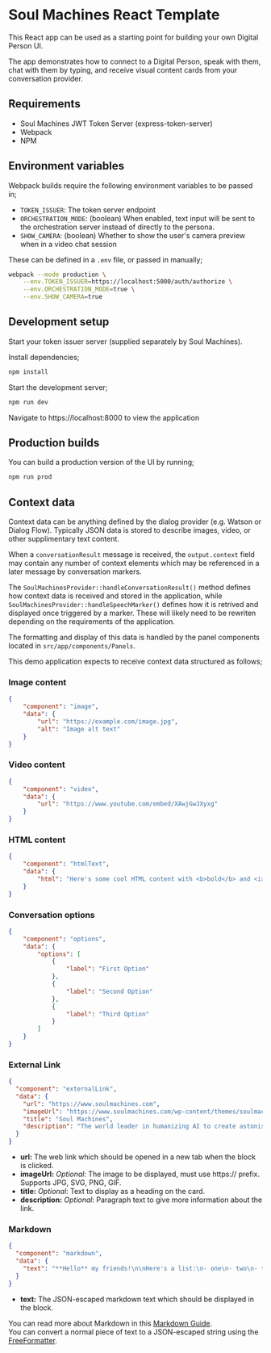 # Soul Machines React Template

This React app can be used as a starting point for building your own Digital Person UI.

The app demonstrates how to connect to a Digital Person, speak with them, chat with them by typing, and receive visual content cards from your conversation provider.

## Requirements

- Soul Machines JWT Token Server (express-token-server)
- Webpack
- NPM

## Environment variables

Webpack builds require the following environment variables to be passed in;

- `TOKEN_ISSUER`: The token server endpoint
- `ORCHESTRATION_MODE`: (boolean) When enabled, text input will be sent to the orchestration server instead of directly to the persona.
- `SHOW_CAMERA`: (boolean) Whether to show the user's camera preview when in a video chat session

These can be defined in a `.env` file, or passed in manually;

```bash
webpack --mode production \
    --env.TOKEN_ISSUER=https://localhost:5000/auth/authorize \
    --env.ORCHESTRATION_MODE=true \
    --env.SHOW_CAMERA=true
```

## Development setup

Start your token issuer server (supplied separately by Soul Machines).

Install dependencies;

```bash
npm install
```

Start the development server;

```bash
npm run dev
```

Navigate to https://localhost:8000 to view the application

## Production builds

You can build a production version of the UI by running;

```bash
npm run prod
```

## Context data

Context data can be anything defined by the dialog provider (e.g. Watson or Dialog Flow). Typically JSON data is stored to describe images, video, or other supplimentary text content.

When a `conversationResult` message is received, the `output.context` field may contain any number of context elements which may be referenced in a later message by conversation markers.

The `SoulMachinesProvider::handleConversationResult()` method defines how context data is received and stored in the application, while `SoulMachinesProvider::handleSpeechMarker()` defines how it is retrived and displayed once triggered by a marker. These will likely need to be rewriten depending on the requirements of the application.

The formatting and display of this data is handled by the panel components located in `src/app/components/Panels`.

This demo application expects to receive context data structured as follows;

### Image content
```json
{
    "component": "image",
    "data": {
        "url": "https://example.com/image.jpg",
        "alt": "Image alt text"
    }
}
```

### Video content
```json
{
    "component": "video",
    "data": {
        "url": "https://www.youtube.com/embed/XAwjGwJXyxg"
    }
}
```

### HTML content
```json
{
    "component": "htmlText",
    "data": {
        "html": "Here's some cool HTML content with <b>bold</b> and <i>italics</i>."
    }
}
```

### Conversation options
```json
{
    "component": "options",
    "data": {
        "options": [
            {
                "label": "First Option"
            },
            {
                "label": "Second Option"
            },
            {
                "label": "Third Option"
            }
        ]
    }
}
```

### External Link
```json
{
  "component": "externalLink",
  "data": {
    "url": "https://www.soulmachines.com",
    "imageUrl": "https://www.soulmachines.com/wp-content/themes/soulmachines/images/sm-logo.png",
    "title": "Soul Machines",
    "description": "The world leader in humanizing AI to create astonishing Digital People.",
  }
}
```

- **url:** The web link which should be opened in a new tab when the block is clicked.
- **imageUrl:** _Optional_: The image to be displayed, must use https:// prefix. Supports JPG, SVG, PNG, GIF.
- **title:** _Optional_: Text to display as a heading on the card.
- **description:** _Optional_: Paragraph text to give more information about the link.

### Markdown
```json
{
  "component": "markdown",
  "data": {
    "text": "**Hello** my friends!\n\nHere's a list:\n- one\n- two\n- three"
  }
}
```

- **text:** The JSON-escaped markdown text which should be displayed in the block.

You can read more about Markdown in this [Markdown Guide](https://www.markdownguide.org/cheat-sheet/).  
You can convert a normal piece of text to a JSON-escaped string using the [FreeFormatter](https://www.freeformatter.com/json-escape.html).
